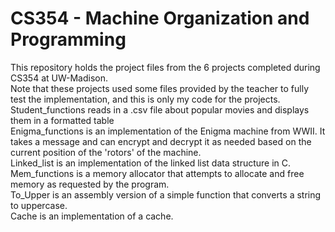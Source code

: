 # CS354 - Machine Organization and Programming
This repository holds the project files from the 6 projects completed during CS354 at UW-Madison.\
Note that these projects used some files provided by the teacher to fully test the implementation, and this is only my code for the projects.\
Student_functions reads in a .csv file about popular movies and displays them in a formatted table\
Enigma_functions is an implementation of the Enigma machine from WWII. It takes a message and can encrypt and decrypt it as needed based on the current position of the 'rotors' of the machine.\
Linked_list is an implementation of the linked list data structure in C.\
Mem_functions is a memory allocator that attempts to allocate and free memory as requested by the program.\
To_Upper is an assembly version of a simple function that converts a string to uppercase.\
Cache is an implementation of a cache.


